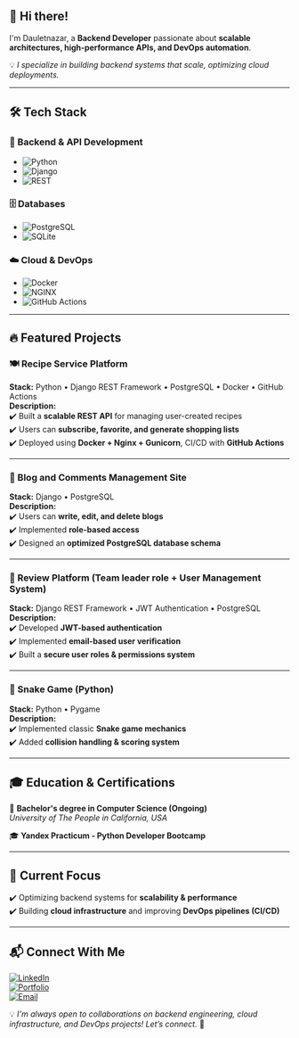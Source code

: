 ## 🚀 Hi there!

I'm Dauletnazar, a **Backend Developer** passionate about **scalable architectures, high-performance APIs, and DevOps automation**.

💡 *I specialize in building backend systems that scale, optimizing cloud deployments.*

---

## 🛠 Tech Stack

### 🚀 Backend & API Development
- ![Python](https://img.shields.io/badge/-Python-3776AB?style=flat&logo=python&logoColor=white)
- ![Django](https://img.shields.io/badge/-Django-092E20?style=flat&logo=django&logoColor=white)
- ![REST](https://img.shields.io/badge/-REST-FF6F00?style=flat)

### 🗄️ Databases
- ![PostgreSQL](https://img.shields.io/badge/-PostgreSQL-336791?style=flat&logo=postgresql&logoColor=white)
- ![SQLite](https://img.shields.io/badge/-SQLite-003B57?style=flat&logo=sqlite&logoColor=white)

### ☁️ Cloud & DevOps
- ![Docker](https://img.shields.io/badge/-Docker-2496ED?style=flat&logo=docker&logoColor=white)
- ![NGINX](https://img.shields.io/badge/-NGINX-009639?style=flat&logo=nginx&logoColor=white)
- ![GitHub Actions](https://img.shields.io/badge/-GitHub_Actions-2088FF?style=flat&logo=github-actions&logoColor=white)

---

## 🔥 Featured Projects

### 🍽️ Recipe Service Platform
**Stack:** Python • Django REST Framework • PostgreSQL • Docker • GitHub Actions  
**Description:**  
✔️ Built a **scalable REST API** for managing user-created recipes  
✔️ Users can **subscribe, favorite, and generate shopping lists**  
✔️ Deployed using **Docker + Nginx + Gunicorn**, CI/CD with **GitHub Actions**  

---

### 📝 Blog and Comments Management Site
**Stack:** Django • PostgreSQL  
**Description:**  
✔️ Users can **write, edit, and delete blogs**  
✔️ Implemented **role-based access**  
✔️ Designed an **optimized PostgreSQL database schema**  

---

### 🔐 Review Platform (Team leader role + User Management System)
**Stack:** Django REST Framework • JWT Authentication • PostgreSQL  
**Description:**  
✔️ Developed **JWT-based authentication**  
✔️ Implemented **email-based user verification**  
✔️ Built a **secure user roles & permissions system**  

---

### 🐍 Snake Game (Python)
**Stack:** Python • Pygame  
**Description:**  
✔️ Implemented classic **Snake game mechanics**  
✔️ Added **collision handling & scoring system**  

---

## 🎓 Education & Certifications

📖 **Bachelor's degree in Computer Science (Ongoing)**  
*University of The People in California, USA*  

🎓 **Yandex Practicum - Python Developer Bootcamp**  

---

## 🎯 Current Focus
✔️ Optimizing backend systems for **scalability & performance**  
✔️ Building **cloud infrastructure** and improving **DevOps pipelines (CI/CD)**  

---

## 📬 Connect With Me

[![LinkedIn](https://img.shields.io/badge/-LinkedIn-0077B5?style=flat&logo=linkedin&logoColor=white)](https://linkedin.com/in/rickystones)  
[![Portfolio](https://img.shields.io/badge/-Portfolio-000?style=flat&logo=vercel&logoColor=white)](https://yourportfolio.com)  
[![Email](https://img.shields.io/badge/-Email-D14836?style=flat&logo=gmail&logoColor=white)](mailto:daulet.nazar@yandex.ru)  

💡 *I'm always open to collaborations on backend engineering, cloud infrastructure, and DevOps projects! Let’s connect.* 🚀

